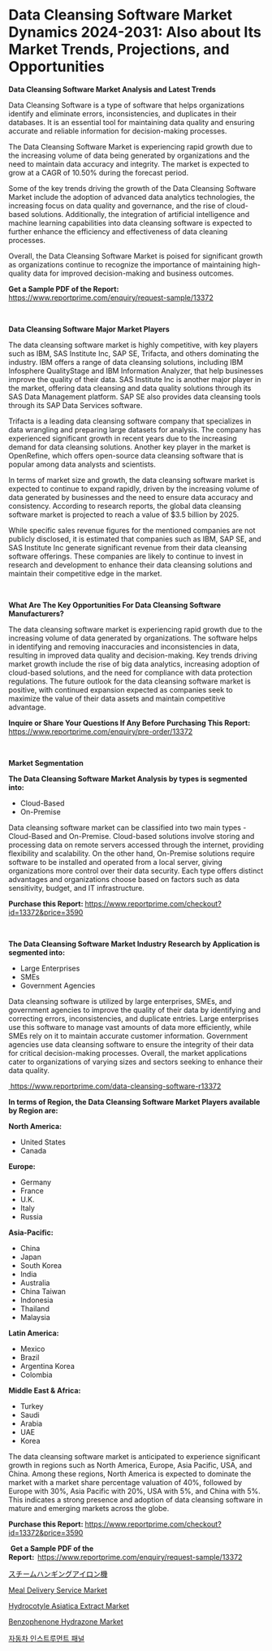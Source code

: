 <p><h1>Data Cleansing Software Market Dynamics 2024-2031: Also about Its Market Trends, Projections, and Opportunities</h1></p><p><strong>Data Cleansing Software Market Analysis and Latest Trends</strong></p>
<p><p>Data Cleansing Software is a type of software that helps organizations identify and eliminate errors, inconsistencies, and duplicates in their databases. It is an essential tool for maintaining data quality and ensuring accurate and reliable information for decision-making processes.</p><p>The Data Cleansing Software Market is experiencing rapid growth due to the increasing volume of data being generated by organizations and the need to maintain data accuracy and integrity. The market is expected to grow at a CAGR of 10.50% during the forecast period.</p><p>Some of the key trends driving the growth of the Data Cleansing Software Market include the adoption of advanced data analytics technologies, the increasing focus on data quality and governance, and the rise of cloud-based solutions. Additionally, the integration of artificial intelligence and machine learning capabilities into data cleansing software is expected to further enhance the efficiency and effectiveness of data cleaning processes.</p><p>Overall, the Data Cleansing Software Market is poised for significant growth as organizations continue to recognize the importance of maintaining high-quality data for improved decision-making and business outcomes.</p></p>
<p><strong>Get a Sample PDF of the Report:&nbsp;</strong> <a href="https://www.reportprime.com/enquiry/request-sample/13372">https://www.reportprime.com/enquiry/request-sample/13372</a></p>
<p>&nbsp;</p>
<p><strong>Data Cleansing Software Major Market Players</strong></p>
<p><p>The data cleansing software market is highly competitive, with key players such as IBM, SAS Institute Inc, SAP SE, Trifacta, and others dominating the industry. IBM offers a range of data cleansing solutions, including IBM Infosphere QualityStage and IBM Information Analyzer, that help businesses improve the quality of their data. SAS Institute Inc is another major player in the market, offering data cleansing and data quality solutions through its SAS Data Management platform. SAP SE also provides data cleansing tools through its SAP Data Services software.</p><p>Trifacta is a leading data cleansing software company that specializes in data wrangling and preparing large datasets for analysis. The company has experienced significant growth in recent years due to the increasing demand for data cleansing solutions. Another key player in the market is OpenRefine, which offers open-source data cleansing software that is popular among data analysts and scientists.</p><p>In terms of market size and growth, the data cleansing software market is expected to continue to expand rapidly, driven by the increasing volume of data generated by businesses and the need to ensure data accuracy and consistency. According to research reports, the global data cleansing software market is projected to reach a value of $3.5 billion by 2025.</p><p>While specific sales revenue figures for the mentioned companies are not publicly disclosed, it is estimated that companies such as IBM, SAP SE, and SAS Institute Inc generate significant revenue from their data cleansing software offerings. These companies are likely to continue to invest in research and development to enhance their data cleansing solutions and maintain their competitive edge in the market.</p></p>
<p>&nbsp;</p>
<p><strong>What Are The Key Opportunities For Data Cleansing Software Manufacturers?</strong></p>
<p><p>The data cleansing software market is experiencing rapid growth due to the increasing volume of data generated by organizations. The software helps in identifying and removing inaccuracies and inconsistencies in data, resulting in improved data quality and decision-making. Key trends driving market growth include the rise of big data analytics, increasing adoption of cloud-based solutions, and the need for compliance with data protection regulations. The future outlook for the data cleansing software market is positive, with continued expansion expected as companies seek to maximize the value of their data assets and maintain competitive advantage.</p></p>
<p><strong>Inquire or Share Your Questions If Any Before Purchasing This Report:</strong> <a href="https://www.reportprime.com/enquiry/pre-order/13372">https://www.reportprime.com/enquiry/pre-order/13372</a></p>
<p>&nbsp;</p>
<p><strong>Market Segmentation</strong></p>
<p><strong>The Data Cleansing Software Market Analysis by types is segmented into:</strong></p>
<p><ul><li>Cloud-Based</li><li>On-Premise</li></ul></p>
<p><p>Data cleansing software market can be classified into two main types - Cloud-Based and On-Premise. Cloud-based solutions involve storing and processing data on remote servers accessed through the internet, providing flexibility and scalability. On the other hand, On-Premise solutions require software to be installed and operated from a local server, giving organizations more control over their data security. Each type offers distinct advantages and organizations choose based on factors such as data sensitivity, budget, and IT infrastructure.</p></p>
<p><strong>Purchase this Report:&nbsp;</strong><a href="https://www.reportprime.com/checkout?id=13372&price=3590">https://www.reportprime.com/checkout?id=13372&price=3590</a></p>
<p>&nbsp;</p>
<p><strong>The Data Cleansing Software Market Industry Research by Application is segmented into:</strong></p>
<p><ul><li>Large Enterprises</li><li>SMEs</li><li>Government Agencies</li></ul></p>
<p><p>Data cleansing software is utilized by large enterprises, SMEs, and government agencies to improve the quality of their data by identifying and correcting errors, inconsistencies, and duplicate entries. Large enterprises use this software to manage vast amounts of data more efficiently, while SMEs rely on it to maintain accurate customer information. Government agencies use data cleansing software to ensure the integrity of their data for critical decision-making processes. Overall, the market applications cater to organizations of varying sizes and sectors seeking to enhance their data quality.</p></p>
<p><a href="https://www.reportprime.com/data-cleansing-software-r13372">&nbsp;https://www.reportprime.com/data-cleansing-software-r13372</a></p>
<p><strong>In terms of Region, the Data Cleansing Software Market Players available by Region are:</strong></p>
<p>
    <p> <strong> North America: </strong>
        <ul>
            <li>United States</li>
            <li>Canada</li>
        </ul>
        </p> 
    <p> <strong> Europe: </strong>
        <ul>
            <li>Germany</li>
            <li>France</li>
            <li>U.K.</li>
            <li>Italy</li>
            <li>Russia</li>
        </ul>
        </p> 
    <p> <strong> Asia-Pacific: </strong>
        <ul>
            <li>China</li>
            <li>Japan</li>
            <li>South Korea</li>
            <li>India</li>
            <li>Australia</li>
            <li>China Taiwan</li>
            <li>Indonesia</li>
            <li>Thailand</li>
            <li>Malaysia</li>
        </ul>
        </p> 
    <p> <strong> Latin America: </strong>
        <ul>
            <li>Mexico</li>
            <li>Brazil</li>
            <li>Argentina Korea</li>
            <li>Colombia</li>
        </ul>
        </p> 
    <p> <strong> Middle East & Africa: </strong>
        <ul>
            <li>Turkey</li>
            <li>Saudi</li>
            <li>Arabia</li>
            <li>UAE</li>
            <li>Korea</li>
        </ul>
    </p>
    </p>
<p><p>The data cleansing software market is anticipated to experience significant growth in regions such as North America, Europe, Asia Pacific, USA, and China. Among these regions, North America is expected to dominate the market with a market share percentage valuation of 40%, followed by Europe with 30%, Asia Pacific with 20%, USA with 5%, and China with 5%. This indicates a strong presence and adoption of data cleansing software in mature and emerging markets across the globe.</p></p>
<p><strong>Purchase this Report: </strong><a href="https://www.reportprime.com/checkout?id=13372&price=3590">https://www.reportprime.com/checkout?id=13372&price=3590</a></p>
<p>&nbsp;<strong>Get a Sample PDF of the Report:&nbsp;&nbsp;</strong><a href="https://www.reportprime.com/enquiry/request-sample/13372">https://www.reportprime.com/enquiry/request-sample/13372</a></p>
<p><strong></strong></p>
<p><p><a href="https://github.com/dzy793153605/Market-Research-Report-List-1/blob/main/994974724459.md">スチームハンギングアイロン機</a></p><p><a href="https://github.com/marloy8/Market-Research-Report-List-4/blob/main/meal-delivery-service-market.md">Meal Delivery Service Market</a></p><p><a href="https://issuu.com/reportprime-2/docs/hydrocotyle-asiatica-extract-market-size-2030.pptx">Hydrocotyle Asiatica Extract Market</a></p><p><a href="https://issuu.com/reportprime-2/docs/benzophenone-hydrazone-market-size-2030.pptx">Benzophenone Hydrazone Market</a></p><p><a href="https://github.com/vseigx30c9a1j/Market-Research-Report-List-1/blob/main/565633722459.md">자동차 인스트루먼트 패널</a></p></p>